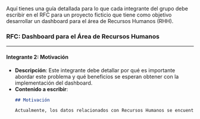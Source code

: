 Aquí tienes una guía detallada para lo que cada integrante del grupo debe escribir en el RFC para un proyecto ficticio que tiene como objetivo desarrollar un dashboard para el área de Recursos Humanos (RHH).
 
### RFC: Dashboard para el Área de Recursos Humanos
 
---

#### Integrante 2: **Motivación**
- **Descripción**: Este integrante debe detallar por qué es importante abordar este problema y qué beneficios se esperan obtener con la implementación del dashboard.
- **Contenido a escribir**:
    ```markdown
    ## Motivación
 
    Actualmente, los datos relacionados con Recursos Humanos se encuentran dispersos en múltiples hojas de cálculo y sistemas, lo que dificulta el análisis y la identificación de tendencias. Un dashboard consolidado permitirá a los gerentes de RHH visualizar la información clave en tiempo real, mejorando la eficiencia y la precisión en la toma de decisiones.
    ```
 